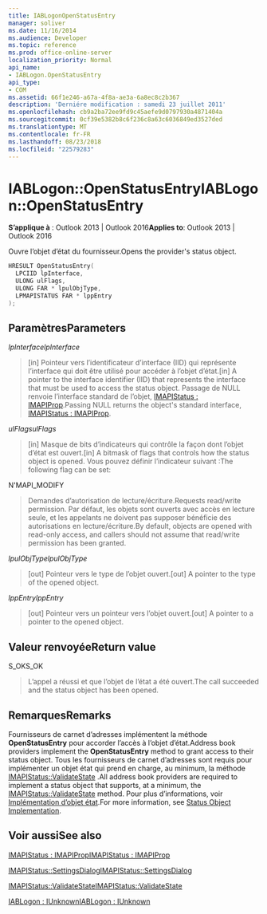 ```yaml
---
title: IABLogonOpenStatusEntry
manager: soliver
ms.date: 11/16/2014
ms.audience: Developer
ms.topic: reference
ms.prod: office-online-server
localization_priority: Normal
api_name:
- IABLogon.OpenStatusEntry
api_type:
- COM
ms.assetid: 66f1e246-a67a-4f8a-ae3a-6a8ec8c2b367
description: 'Derniére modification : samedi 23 juillet 2011'
ms.openlocfilehash: cb9a2ba72ee9fd9c45aefe9d0797930a4871404a
ms.sourcegitcommit: 0cf39e5382b8c6f236c8a63c6036849ed3527ded
ms.translationtype: MT
ms.contentlocale: fr-FR
ms.lasthandoff: 08/23/2018
ms.locfileid: "22579283"
---
```

# <a name="iablogonopenstatusentry"></a><span data-ttu-id="ec16e-103">IABLogon::OpenStatusEntry</span><span class="sxs-lookup"><span data-stu-id="ec16e-103">IABLogon::OpenStatusEntry</span></span>

  
  
<span data-ttu-id="ec16e-104">**S’applique à** : Outlook 2013 | Outlook 2016</span><span class="sxs-lookup"><span data-stu-id="ec16e-104">**Applies to**: Outlook 2013 | Outlook 2016</span></span> 
  
<span data-ttu-id="ec16e-105">Ouvre l’objet d’état du fournisseur.</span><span class="sxs-lookup"><span data-stu-id="ec16e-105">Opens the provider's status object.</span></span>
  
```cpp
HRESULT OpenStatusEntry(
  LPCIID lpInterface,
  ULONG ulFlags,
  ULONG FAR * lpulObjType,
  LPMAPISTATUS FAR * lppEntry
);
```

## <a name="parameters"></a><span data-ttu-id="ec16e-106">Paramètres</span><span class="sxs-lookup"><span data-stu-id="ec16e-106">Parameters</span></span>

 <span data-ttu-id="ec16e-107">_lpInterface_</span><span class="sxs-lookup"><span data-stu-id="ec16e-107">_lpInterface_</span></span>
  
> <span data-ttu-id="ec16e-108">[in] Pointeur vers l’identificateur d’interface (IID) qui représente l’interface qui doit être utilisé pour accéder à l’objet d’état.</span><span class="sxs-lookup"><span data-stu-id="ec16e-108">[in] A pointer to the interface identifier (IID) that represents the interface that must be used to access the status object.</span></span> <span data-ttu-id="ec16e-109">Passage de NULL renvoie l’interface standard de l’objet, [IMAPIStatus : IMAPIProp](imapistatusimapiprop.md).</span><span class="sxs-lookup"><span data-stu-id="ec16e-109">Passing NULL returns the object's standard interface, [IMAPIStatus : IMAPIProp](imapistatusimapiprop.md).</span></span>
    
 <span data-ttu-id="ec16e-110">_ulFlags_</span><span class="sxs-lookup"><span data-stu-id="ec16e-110">_ulFlags_</span></span>
  
> <span data-ttu-id="ec16e-111">[in] Masque de bits d’indicateurs qui contrôle la façon dont l’objet d’état est ouvert.</span><span class="sxs-lookup"><span data-stu-id="ec16e-111">[in] A bitmask of flags that controls how the status object is opened.</span></span> <span data-ttu-id="ec16e-112">Vous pouvez définir l’indicateur suivant :</span><span class="sxs-lookup"><span data-stu-id="ec16e-112">The following flag can be set:</span></span>
    
<span data-ttu-id="ec16e-113">N'</span><span class="sxs-lookup"><span data-stu-id="ec16e-113">MAPI_MODIFY</span></span> 
  
> <span data-ttu-id="ec16e-114">Demandes d’autorisation de lecture/écriture.</span><span class="sxs-lookup"><span data-stu-id="ec16e-114">Requests read/write permission.</span></span> <span data-ttu-id="ec16e-115">Par défaut, les objets sont ouverts avec accès en lecture seule, et les appelants ne doivent pas supposer bénéficie des autorisations en lecture/écriture.</span><span class="sxs-lookup"><span data-stu-id="ec16e-115">By default, objects are opened with read-only access, and callers should not assume that read/write permission has been granted.</span></span>
    
 <span data-ttu-id="ec16e-116">_lpulObjType_</span><span class="sxs-lookup"><span data-stu-id="ec16e-116">_lpulObjType_</span></span>
  
> <span data-ttu-id="ec16e-117">[out] Pointeur vers le type de l’objet ouvert.</span><span class="sxs-lookup"><span data-stu-id="ec16e-117">[out] A pointer to the type of the opened object.</span></span>
    
 <span data-ttu-id="ec16e-118">_lppEntry_</span><span class="sxs-lookup"><span data-stu-id="ec16e-118">_lppEntry_</span></span>
  
> <span data-ttu-id="ec16e-119">[out] Pointeur vers un pointeur vers l’objet ouvert.</span><span class="sxs-lookup"><span data-stu-id="ec16e-119">[out] A pointer to a pointer to the opened object.</span></span>
    
## <a name="return-value"></a><span data-ttu-id="ec16e-120">Valeur renvoyée</span><span class="sxs-lookup"><span data-stu-id="ec16e-120">Return value</span></span>

<span data-ttu-id="ec16e-121">S_OK</span><span class="sxs-lookup"><span data-stu-id="ec16e-121">S_OK</span></span> 
  
> <span data-ttu-id="ec16e-122">L’appel a réussi et que l’objet de l’état a été ouvert.</span><span class="sxs-lookup"><span data-stu-id="ec16e-122">The call succeeded and the status object has been opened.</span></span>
    
## <a name="remarks"></a><span data-ttu-id="ec16e-123">Remarques</span><span class="sxs-lookup"><span data-stu-id="ec16e-123">Remarks</span></span>

<span data-ttu-id="ec16e-124">Fournisseurs de carnet d’adresses implémentent la méthode **OpenStatusEntry** pour accorder l’accès à l’objet d’état.</span><span class="sxs-lookup"><span data-stu-id="ec16e-124">Address book providers implement the **OpenStatusEntry** method to grant access to their status object.</span></span> <span data-ttu-id="ec16e-125">Tous les fournisseurs de carnet d’adresses sont requis pour implémenter un objet état qui prend en charge, au minimum, la méthode [IMAPIStatus::ValidateState](imapistatus-validatestate.md) .</span><span class="sxs-lookup"><span data-stu-id="ec16e-125">All address book providers are required to implement a status object that supports, at a minimum, the [IMAPIStatus::ValidateState](imapistatus-validatestate.md) method.</span></span> <span data-ttu-id="ec16e-126">Pour plus d’informations, voir [Implémentation d’objet état](status-object-implementation.md).</span><span class="sxs-lookup"><span data-stu-id="ec16e-126">For more information, see [Status Object Implementation](status-object-implementation.md).</span></span>
  
## <a name="see-also"></a><span data-ttu-id="ec16e-127">Voir aussi</span><span class="sxs-lookup"><span data-stu-id="ec16e-127">See also</span></span>



[<span data-ttu-id="ec16e-128">IMAPIStatus : IMAPIProp</span><span class="sxs-lookup"><span data-stu-id="ec16e-128">IMAPIStatus : IMAPIProp</span></span>](imapistatusimapiprop.md)
  
[<span data-ttu-id="ec16e-129">IMAPIStatus::SettingsDialog</span><span class="sxs-lookup"><span data-stu-id="ec16e-129">IMAPIStatus::SettingsDialog</span></span>](imapistatus-settingsdialog.md)
  
[<span data-ttu-id="ec16e-130">IMAPIStatus::ValidateState</span><span class="sxs-lookup"><span data-stu-id="ec16e-130">IMAPIStatus::ValidateState</span></span>](imapistatus-validatestate.md)
  
[<span data-ttu-id="ec16e-131">IABLogon : IUnknown</span><span class="sxs-lookup"><span data-stu-id="ec16e-131">IABLogon : IUnknown</span></span>](iablogoniunknown.md)

